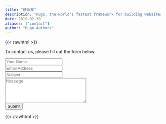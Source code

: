 ```yaml
---
title: "联系我"
description: "Hugo, the world's fastest framework for building websites"
date: 2019-02-30
aliases: ["contact"]
author: "Hugo Authors"
---
```


{{< rawhtml >}}

<div class="content">
    <p class="mb-2">To contact us, please fill out the form below.</p>
    <form name=contact action=https://formspree.io/f/mayjrrko method=post>
    <div class="mb-4">
         <input type=text placeholder="Your Name" name=name class="w-full p-4 bg-gray-200 border border-gray-200 focus:outline-none focus:bg-white focus:border-gray-500" required>
    </div>
    <div class="mb-4">
        <input type=text placeholder="Email Address" name=mail class="w-full p-4 bg-gray-200 border border-gray-200 focus:outline-none focus:bg-white focus:border-gray-500" required>
    </div>
    <div class="mb-4">
        <input type=text placeholder="Subject" name=title class="w-full p-4 bg-gray-200 border border-gray-200 focus:outline-none focus:bg-white focus:border-gray-500" required>
    </div>
    <div class="mb-4">
        <textarea rows=5 cols=30 placeholder="Message" name=message class="w-full p-4 bg-gray-200 border border-gray-200 focus:outline-none focus:bg-white focus:border-gray-500" required></textarea>
    </div>
    <input type=submit value="Submit" class="w-full button duration-100 py-2 bg-gray-800 text-white cursor-pointer transition-colors hover:bg-gray-600">
    </form>
</div>
{{< /rawhtml >}}
